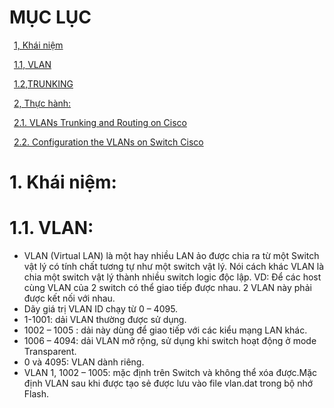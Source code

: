 # MỤC LỤC
&ensp;[1, Khái niệm](#1)

&ensp;[1.1, VLAN](#1.1)

&ensp;[1.2,TRUNKING](#1.2)

&ensp;[2, Thực hành:](#2)

&ensp;[2.1. VLANs Trunking and Routing on Cisco](#2.1)

&ensp;[2.2. Configuration the VLANs on Switch Cisco](#2.2)

# <a name ="1">1.  Khái niệm:</a>
# <a name ="1.1">1.1.  VLAN:</a>
-	VLAN (Virtual LAN) là một hay nhiều LAN ảo được chia ra từ một Switch vật lý có tính chất tương tự như một switch vật lý. Nói cách khác VLAN là chia một switch vật lý thành nhiều switch logic độc lập.
VD: Để các host cùng VLAN của 2 switch có thể giao tiếp được nhau. 2 VLAN này phải được kết nối với nhau.
-	Dãy giá trị VLAN ID chạy từ 0 – 4095.
-   1-1001: dải VLAN thường được sử dụng.
  - 1002 – 1005 : dải này dùng để giao tiếp với các kiểu mạng LAN khác.
  - 1006 – 4094: dải VLAN mở rộng, sử dụng khi switch hoạt động ở mode Transparent.
  - 0 và 4095: VLAN dành riêng.
  - VLAN 1, 1002 – 1005: mặc định trên Switch và không thể xóa được.Mặc định VLAN sau khi được tạo sẻ được lưu vào file vlan.dat trong bộ nhớ Flash.
